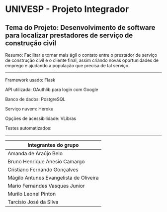 # **UNIVESP - Projeto Integrador**

## Tema do Projeto: **Desenvolvimento de software para localizar prestadores de serviço de construção civil**

Resumo: Facilitar e tornar mais ágil o contato entre o prestador de serviço de construção civil e o cliente final, assim criando novas oportunidades de emprego e ajudando a população que precisa de tal serviço.

---

Framework usado: Flask

API utilizada: OAuthlib para login com Google

Banco de dados: PostgreSQL

Serviço nuvem: Heroku

Opções de acessibilidade: VLibras

Testes automatizados:

---

|**Integrantes do grupo**
|-
|Amanda de Araújo Belo
|Bruno Henrique Anesio Camargo
|Cristiano Fernando Gonçalves
|Mágilo Antunes Evangelista de Oliveira
|Mario Fernandes Vasques Junior
|Murilo Leonel Pinton
|Tarcísio José da Silva
